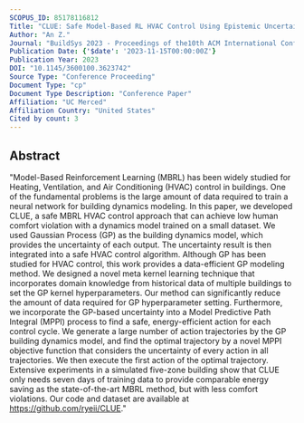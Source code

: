 ```yaml
---
SCOPUS_ID: 85178116812
Title: "CLUE: Safe Model-Based RL HVAC Control Using Epistemic Uncertainty Estimation"
Author: "An Z."
Journal: "BuildSys 2023 - Proceedings of the10th ACM International Conference on Systems for Energy-Efficient Buildings, Cities, and Transportation"
Publication Date: {'$date': '2023-11-15T00:00:00Z'}
Publication Year: 2023
DOI: "10.1145/3600100.3623742"
Source Type: "Conference Proceeding"
Document Type: "cp"
Document Type Description: "Conference Paper"
Affiliation: "UC Merced"
Affiliation Country: "United States"
Cited by count: 3
---
```


## Abstract
"Model-Based Reinforcement Learning (MBRL) has been widely studied for Heating, Ventilation, and Air Conditioning (HVAC) control in buildings. One of the fundamental problems is the large amount of data required to train a neural network for building dynamics modeling. In this paper, we developed CLUE, a safe MBRL HVAC control approach that can achieve low human comfort violation with a dynamics model trained on a small dataset. We used Gaussian Process (GP) as the building dynamics model, which provides the uncertainty of each output. The uncertainty result is then integrated into a safe HVAC control algorithm. Although GP has been studied for HVAC control, this work provides a data-efficient GP modeling method. We designed a novel meta kernel learning technique that incorporates domain knowledge from historical data of multiple buildings to set the GP kernel hyperparameters. Our method can significantly reduce the amount of data required for GP hyperparameter setting. Furthermore, we incorporate the GP-based uncertainty into a Model Predictive Path Integral (MPPI) process to find a safe, energy-efficient action for each control cycle. We generate a large number of action trajectories by the GP building dynamics model, and find the optimal trajectory by a novel MPPI objective function that considers the uncertainty of every action in all trajectories. We then execute the first action of the optimal trajectory. Extensive experiments in a simulated five-zone building show that CLUE only needs seven days of training data to provide comparable energy saving as the state-of-the-art MBRL method, but with less comfort violations. Our code and dataset are available at https://github.com/ryeii/CLUE."
